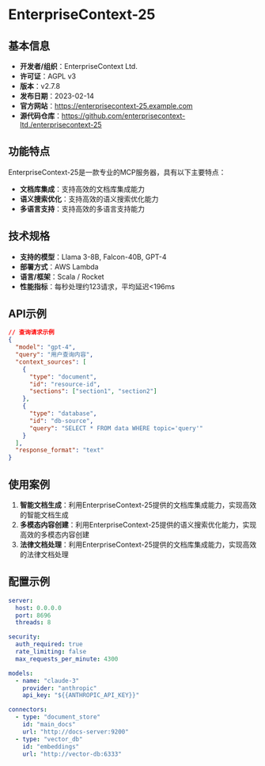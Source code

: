 # EnterpriseContext-25

## 基本信息

- **开发者/组织**：EnterpriseContext Ltd.
- **许可证**：AGPL v3
- **版本**：v2.7.8
- **发布日期**：2023-02-14
- **官方网站**：https://enterprisecontext-25.example.com
- **源代码仓库**：https://github.com/enterprisecontext-ltd./enterprisecontext-25

## 功能特点

EnterpriseContext-25是一款专业的MCP服务器，具有以下主要特点：

- **文档库集成**：支持高效的文档库集成能力
- **语义搜索优化**：支持高效的语义搜索优化能力
- **多语言支持**：支持高效的多语言支持能力


## 技术规格

- **支持的模型**：Llama 3-8B, Falcon-40B, GPT-4
- **部署方式**：AWS Lambda
- **语言/框架**：Scala / Rocket
- **性能指标**：每秒处理约123请求，平均延迟<196ms

## API示例

```json
// 查询请求示例
{
  "model": "gpt-4",
  "query": "用户查询内容",
  "context_sources": [
    {
      "type": "document",
      "id": "resource-id",
      "sections": ["section1", "section2"]
    },
    {
      "type": "database",
      "id": "db-source",
      "query": "SELECT * FROM data WHERE topic='query'"
    }
  ],
  "response_format": "text"
}
```

## 使用案例

1. **智能文档生成**：利用EnterpriseContext-25提供的文档库集成能力，实现高效的智能文档生成
2. **多模态内容创建**：利用EnterpriseContext-25提供的语义搜索优化能力，实现高效的多模态内容创建
3. **法律文档处理**：利用EnterpriseContext-25提供的文档库集成能力，实现高效的法律文档处理


## 配置示例

```yaml
server:
  host: 0.0.0.0
  port: 8696
  threads: 8

security:
  auth_required: true
  rate_limiting: false
  max_requests_per_minute: 4300

models:
  - name: "claude-3"
    provider: "anthropic"
    api_key: "${{ANTHROPIC_API_KEY}}"

connectors:
  - type: "document_store"
    id: "main_docs"
    url: "http://docs-server:9200"
  - type: "vector_db"
    id: "embeddings"
    url: "http://vector-db:6333"
```
